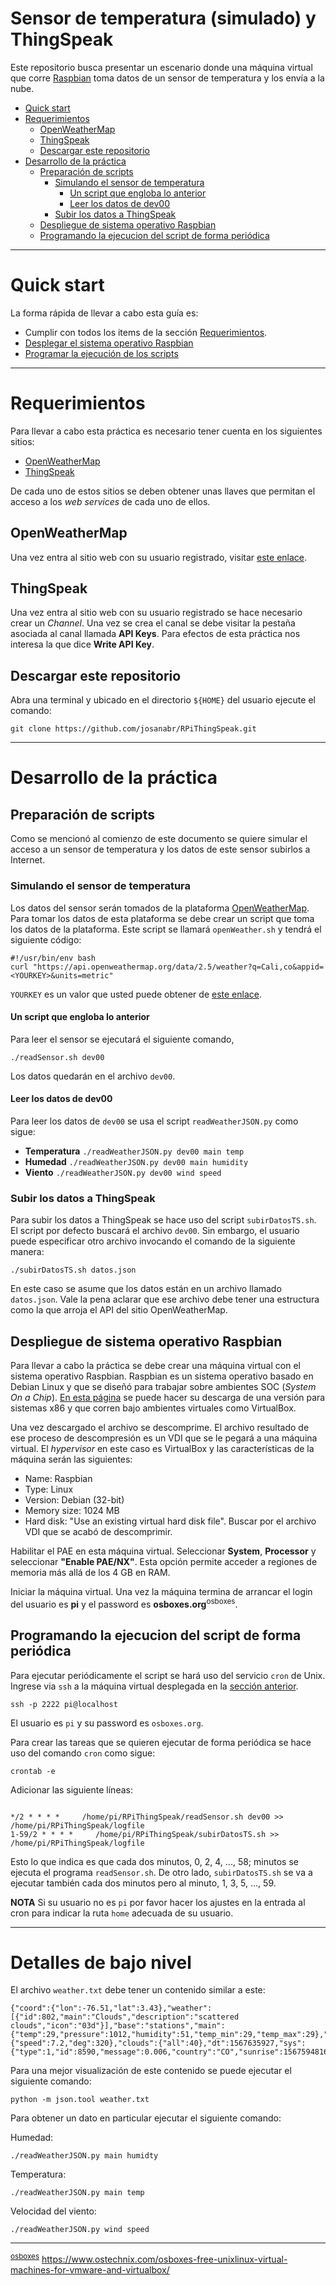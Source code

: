 # Sensor de temperatura (simulado) y ThingSpeak

Este repositorio busca presentar un escenario donde una máquina virtual que corre [Raspbian](https://www.raspbian.org/) toma datos de un sensor de temperatura y los envía a la nube.

* [Quick start](#quick-start)
* [Requerimientos](#requerimientos)
  * [OpenWeatherMap](#openweathermap)
  * [ThingSpeak](#thingspeak)
  * [Descargar este repositorio](#descargar-este-repositorio)
* [Desarrollo de la práctica](#desarrollo-de-la-práctica)
  * [Preparación de scripts](#preparación-de-scripts)
    * [Simulando el sensor de temperatura](#simulando-el-sensor-de-temperatura)
      * [Un script que engloba lo anterior](#un-script-que-engloba-lo-anterior)
      * [Leer los datos de dev00](#leer-los-datos-de-dev00)
    * [Subir los datos a ThingSpeak](#subir-los-datos-a-thingspeak)
  * [Despliegue de sistema operativo Raspbian](#despliegue-de-sistema-operativo-raspbian)
  * [Programando la ejecucion del script de forma periódica](#programando-la-ejecucion-del-script-de-forma-periódica)

---

# Quick start

La forma rápida de llevar a cabo esta guía es:

* Cumplir con todos los items de la sección [Requerimientos](#requerimientos).
* [Desplegar el sistema operativo Raspbian](#despliegue-de-sistema-operativo-raspbian)
* [Programar la ejecución de los scripts](#programando-la-ejecucion-del-script-de-forma-periódica)

---

# Requerimientos

Para llevar a cabo esta práctica es necesario tener cuenta en los siguientes sitios:

* [OpenWeatherMap](https://openweathermap.org/)
* [ThingSpeak](https://thingspeak.com/)

De cada uno de estos sitios se deben obtener unas llaves que permitan el acceso a los *web services* de cada uno de ellos.

## OpenWeatherMap

Una vez entra al sitio web con su usuario registrado, visitar [este enlace](https://home.openweathermap.org/api_keys).

## ThingSpeak

Una vez entra al sitio web con su usuario registrado se hace necesario crear un *Channel*. 
Una vez se crea el canal se debe visitar la pestaña asociada al canal llamada **API Keys**.
Para efectos de esta práctica nos interesa la que dice **Write API Key**.

## Descargar este repositorio

Abra una terminal y ubicado en el directorio `${HOME}` del usuario ejecute el comando:

```
git clone https://github.com/josanabr/RPiThingSpeak.git
```

---

# Desarrollo de la práctica


## Preparación de scripts

Como se mencionó al comienzo de este documento se quiere simular el acceso a un sensor de temperatura y los datos de este sensor subirlos a Internet.

### Simulando el sensor de temperatura

Los datos del sensor serán tomados de la plataforma [OpenWeatherMap](https://home.openweathermap.org/).
Para tomar los datos de esta plataforma se debe crear un script que toma los datos de la plataforma.
Este script se llamará `openWeather.sh` y tendrá el siguiente código:

```
#!/usr/bin/env bash
curl "https://api.openweathermap.org/data/2.5/weather?q=Cali,co&appid=<YOURKEY>&units=metric"
```

`YOURKEY` es un valor que usted puede obtener de [este enlace](https://home.openweathermap.org/api_keys).

#### Un script que engloba lo anterior

Para leer el sensor se ejecutará el siguiente comando,

```
./readSensor.sh dev00
```

Los datos quedarán en el archivo `dev00`.

#### Leer los datos de dev00

Para leer los datos de `dev00` se usa el script `readWeatherJSON.py` como sigue:

* **Temperatura** `./readWeatherJSON.py dev00 main temp`
* **Humedad** `./readWeatherJSON.py dev00 main humidity`
* **Viento** `./readWeatherJSON.py dev00 wind speed`

### Subir los datos a ThingSpeak

Para subir los datos a ThingSpeak se hace uso del script `subirDatosTS.sh`.
El script por defecto buscará el archivo `dev00`. 
Sin embargo, el usuario puede especificar otro archivo invocando el comando de la siguiente manera:

```
./subirDatosTS.sh datos.json
```

En este caso se asume que los datos están en un archivo llamado `datos.json`.
Vale la pena aclarar que ese archivo debe tener una estructura como la que arroja el API del sitio OpenWeatherMap.

## Despliegue de sistema operativo Raspbian

Para llevar a cabo la práctica se debe crear una máquina virtual con el sistema operativo Raspbian. 
Raspbian es un sistema operativo basado en Debian Linux y que se diseñó para trabajar sobre ambientes SOC (*System On a Chip*).
[En esta página](https://www.osboxes.org/raspbian/) se puede hacer su descarga de una versión para sistemas x86 y que corren bajo ambientes virtuales como VirtualBox.

Una vez descargado el archivo se descomprime.
El archivo resultado de ese proceso de descompresión es un VDI que se le pegará a una máquina virtual.
El *hypervisor* en este caso es VirtualBox y las características de la máquina serán las siguientes:

* Name: Raspbian
* Type: Linux
* Version: Debian (32-bit)
* Memory size: 1024 MB
* Hard disk: "Use an existing virtual hard disk file". Buscar por el archivo VDI que se acabó de descomprimir.

Habilitar el PAE en esta máquina virtual.
Seleccionar **System**, **Processor** y seleccionar **"Enable PAE/NX"**.
Esta opción permite acceder a regiones de memoria más allá de los 4 GB en RAM.

Iniciar la máquina virtual.
Una vez la máquina termina de arrancar el login del usuario es **pi** y el password es **osboxes.org**<a name="osboxes"><sup>osboxes</sup></a>.

## Programando la ejecucion del script de forma periódica

Para ejecutar periódicamente el script se hará uso del servicio `cron` de Unix.
Ingrese via `ssh` a la máquina virtual desplegada en la [sección anterior](#despliegue-de-sistema-operativo-raspbian).

```
ssh -p 2222 pi@localhost
```

El usuario es `pi` y su password es `osboxes.org`.

Para crear las tareas que se quieren ejecutar de forma periódica se hace uso del comando `cron` como sigue:

```
crontab -e
```

Adicionar las siguiente líneas:

```

*/2 * * * *     /home/pi/RPiThingSpeak/readSensor.sh dev00 >> /home/pi/RPiThingSpeak/logfile
1-59/2 * * * *     /home/pi/RPiThingSpeak/subirDatosTS.sh >> /home/pi/RPiThingSpeak/logfile

```

Esto lo que indica es que cada dos minutos, 0, 2, 4, ..., 58; minutos se ejecuta el programa `readSensor.sh`.
De otro lado, `subirDatosTS.sh` se va a ejecutar también cada dos minutos pero al minuto, 1, 3, 5, ..., 59.

**NOTA** Si su usuario no es `pi` por favor hacer los ajustes en la entrada al cron para indicar la ruta `home` adecuada de su usuario.

---

# Detalles de bajo nivel

El archivo `weather.txt` debe tener un contenido similar a este:

```
{"coord":{"lon":-76.51,"lat":3.43},"weather":[{"id":802,"main":"Clouds","description":"scattered clouds","icon":"03d"}],"base":"stations","main":{"temp":29,"pressure":1012,"humidity":51,"temp_min":29,"temp_max":29},"visibility":10000,"wind":{"speed":7.2,"deg":320},"clouds":{"all":40},"dt":1567635927,"sys":{"type":1,"id":8590,"message":0.006,"country":"CO","sunrise":1567594816,"sunset":1567638627},"timezone":-18000,"id":3687925,"name":"Cali","cod":200}
```

Para una mejor visualización de este contenido se puede ejecutar el siguiente comando:

```
python -m json.tool weather.txt
```

Para obtener un dato en particular ejecutar el siguiente comando:

Humedad:

```
./readWeatherJSON.py main humidty
```

Temperatura:

```
./readWeatherJSON.py main temp
```

Velocidad del viento:

```
./readWeatherJSON.py wind speed
```
---

<sup>[osboxes](#osboxes)</sup> https://www.ostechnix.com/osboxes-free-unixlinux-virtual-machines-for-vmware-and-virtualbox/

